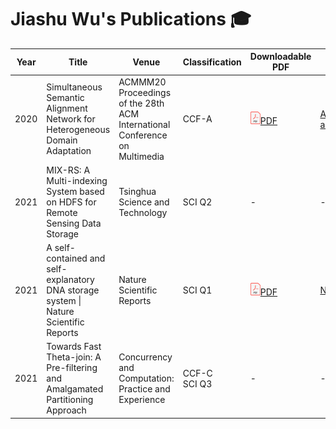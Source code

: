 # Jiashu Wu's Publications 🎓

<table>
<thead>
  <tr>
    <th>Year</th>
    <th>Title</th>
    <th>Venue</th>
    <th>Classification</th>
    <th>Downloadable PDF</th>
    <th>Link</th>
  </tr>
</thead>
<tbody>
  <tr>
    <td>2020</td>
    <td>Simultaneous Semantic Alignment Network for Heterogeneous Domain Adaptation</td>
    <td>ACMMM20 Proceedings of the 28th ACM International Conference on Multimedia</td>
    <td>CCF-A</td>
    <td><a href="https://jiashuwu.github.io/JiashuWu/Publications/Simultaneous Semantic Alignment Network for Heterogeneous Domain Adaptation.pdf" target="_blank" rel="noopener noreferrer"><img src="https://github.com/JiashuWu/Publications/blob/main/Resource/pdf.png" alt="" width="16" height="20">PDF</a></td>
    <td><a href="https://dl.acm.org/doi/abs/10.1145/3394171.3413995" target="_blank">ACM</a><br><a href="https://arxiv.org/abs/2008.01677" target="_blank">arxiv</a></td>
  </tr>
  <tr>
    <td>2021</td>
    <td>MIX-RS: A Multi-indexing System based on HDFS for Remote Sensing Data Storage</td>
    <td>Tsinghua Science and Technology</td>
    <td>SCI Q2</td>
    <td> - </td>
    <td> - </td>
  </tr>
  <tr>
    <td>2021</td>
    <td>A self-contained and self-explanatory DNA storage system | Nature Scientific Reports</td>
    <td>Nature Scientific Reports</td>
    <td>SCI Q1</td>
    <td><a href="https://jiashuwu.github.io/JiashuWu/Publications/A self-contained and self-explanatory DNA storage system.pdf" target="_blank" rel="noopener noreferrer"><img src="https://github.com/JiashuWu/Publications/blob/main/Resource/pdf.png" alt="" width="16" height="20">PDF</a></td>
    <td><a href="https://www.nature.com/articles/s41598-021-97570-3" target="_blank">Nature</a></td>
  </tr>
  <tr>
    <td>2021</td>
    <td>Towards Fast Theta-join: A Pre-filtering and Amalgamated Partitioning Approach</td>
    <td>Concurrency and Computation: Practice and Experience</td>
    <td>CCF-C<br>SCI Q3</td>
    <td> - </td>
    <td> - </td>
  </tr>
</tbody>
</table>

